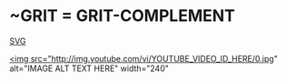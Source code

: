 # ~GRIT = GRIT-COMPLEMENT
[SVG](https://lavrod.github.io/grit-complement/svg.html)

<a href="http://www.youtube.com/watch?feature=player_embedded&v=YOUTUBE_VIDEO_ID_HERE " target="_blank"><img src="http://img.youtube.com/vi/YOUTUBE_VIDEO_ID_HERE/0.jpg" alt="IMAGE ALT TEXT HERE" width="240"

